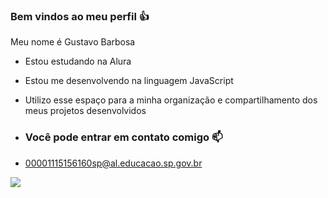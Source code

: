 ### Bem vindos ao meu perfil 👍

Meu nome é Gustavo Barbosa

- Estou estudando na Alura
- Estou me desenvolvendo na linguagem JavaScript
- Utilizo esse espaço para a minha organização e compartilhamento dos meus projetos desenvolvidos

- ### Você pode entrar em contato comigo 📫

- 00001115156160sp@al.educacao.sp.gov.br

 ![](https://media.tenor.com/p6prrL5Y4NQAAAAM/clapping-clapping-hands.gif)
 
